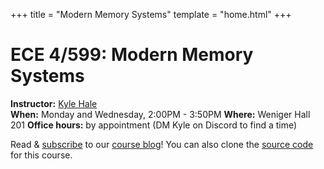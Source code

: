 +++
title = "Modern Memory Systems"
template = "home.html"
+++
# ECE 4/599: Modern Memory Systems 

**Instructor:** [Kyle Hale][kyle]  
**When:** Monday and Wednesday, 2:00PM - 3:50PM
**Where:** Weniger Hall 201
**Office hours:** by appointment (DM Kyle on Discord to find a time)

Read & [subscribe][rss] to our [course blog][blog]!
You can also clone the [source code][gh] for this course.

[kyle]: https://halek.co
[blog]: @/blog/_index.md
[rss]: rss.xml
[gh]: https://github.com/khale/mem-systems-w25

